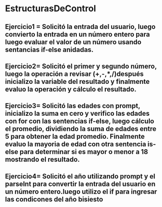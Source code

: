 
# EstructurasDeControl
## Ejercicio1 = Solicitó la entrada del usuario, luego convierto la entrada en un número entero para luego evaluar el valor de un número usando sentancias if-else anidadas.

## Ejercicio2= Solicitó el primer y segundo número, luego la operación a revisar (+,-,*,/)después inicializo la variable del resultado y finalmente evaluo la operación y cálculo el resultado.

## Ejercicio3= Solicitó las edades con prompt, inicializo la suma en cero y verifico las edades con for con las sentencias if-else, luego cálculo el promedio, dividiendo la suma de edades entre 5 para obtener la edad promedio. Finalmente evaluo la mayoria de edad con otra sentencia is-else para determinar si es mayor o menor a 18 mostrando el resultado.

## Ejercicio4= Solicitó el año utilizando prompt y el parseInt para convertir la entrada del usuario en un número entero.luego utilizo el if para ingresar las condicones del año bisiesto
